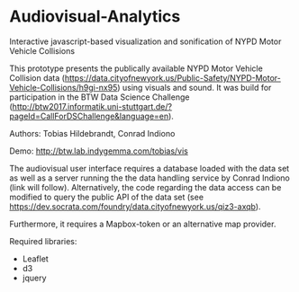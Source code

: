 # Audiovisual-Analytics
Interactive javascript-based visualization and sonification of NYPD Motor Vehicle Collisions

This prototype presents the publically available NYPD Motor Vehicle Collision data (https://data.cityofnewyork.us/Public-Safety/NYPD-Motor-Vehicle-Collisions/h9gi-nx95) using visuals and sound. It was build for participation in the BTW Data Science Challenge (http://btw2017.informatik.uni-stuttgart.de/?pageId=CallForDSChallenge&language=en).

Authors: Tobias Hildebrandt, Conrad Indiono

Demo: http://btw.lab.indygemma.com/tobias/vis

The audiovisual user interface requires a database loaded with the data set as well as a server running the the data handling service by Conrad Indiono (link will follow). Alternatively, the code regarding the data access can be modified to query the public API of the data set (see https://dev.socrata.com/foundry/data.cityofnewyork.us/qiz3-axqb).

Furthermore, it requires a Mapbox-token or an alternative map provider. 

Required libraries:
* Leaflet
* d3
* jquery
